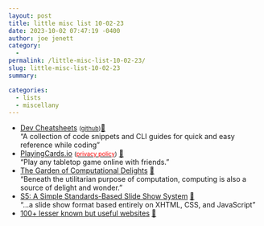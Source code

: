 ```yaml
---
layout: post
title: little misc list 10-02-23
date: 2023-10-02 07:47:19 -0400
author: joe jenett
category:
  - 
permalink: /little-misc-list-10-02-23/
slug: little-misc-list-10-02-23
summary: 

categories:
  - lists
  - miscellany
---
```

<ul class="links">
	<li><a title="Dev Cheatsheets" href="https://michaelcurrin.github.io/dev-cheatsheets/">Dev Cheatsheets</a> <small>(<a href="https://github.com/MichaelCurrin/dev-cheatsheets">github</a>)</small><a href="https://pinboard.in/u:tdjones">📌</a><br>“A collection of code snippets and CLI guides for quick and easy reference while coding”</li>
	<li><a title="PlayingCards.io Virtual Tabletop" href="https://playingcards.io/">PlayingCards.io</a> <small>(<a href="https://playingcards.io/privacy-policy"><span style="color:red;">privacy policy</span></a>)</small> <a href="https://pinboard.in/u:perich">📌</a><br>“Play any tabletop game online with friends.”</li>
<li><a title="The Garden of Computational Delights" href="https://arbesman.net/computationaldelights/">The Garden of Computational Delights</a> <a href="https://pinboard.in/u:philapple">📌</a><br>“Beneath the utilitarian purpose of computation, computing is also a source of delight and wonder.”</li>
	<li><a title="S5: A Simple Standards-Based Slide Show System" href="https://meyerweb.com/eric/tools/s5/">S5: A Simple Standards-Based Slide Show System</a> <a href="https://pinboard.in/u:david256">📌</a><br>“...a slide show format based entirely on XHTML, CSS, and JavaScript”</li>
	<li><a title="100+ lesser known but useful websites" href="https://platinuminch24.notion.site/100-lesser-known-but-useful-websites-78a9949a56fa422997a76f5331da02c9">100+ lesser known but useful websites</a> <a href="https://pinboard.in/u:zero1infinity">📌</a></li>
</ul>

<a style="display:none;" href="https://brid.gy/publish/mastodon"><small>(cross-posted to mastodon)</small></a>